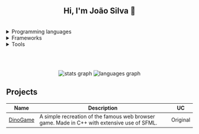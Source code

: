 <div align="center"> 
    <h2> Hi, I'm João Silva 👋 </h2>
</div>

<br>

<details>
    <summary> Programming languages </summary>
    <br>
    <img src="https://raw.githubusercontent.com/devicons/devicon/master/icons/c/c-original.svg" alt="c" width="40" height="40"/> &nbsp;&nbsp;
    <img src="https://raw.githubusercontent.com/devicons/devicon/master/icons/cplusplus/cplusplus-original.svg" alt="cplusplus" width="40" height="40"/> &nbsp;&nbsp;
    <img src="https://raw.githubusercontent.com/devicons/devicon/master/icons/python/python-original.svg" alt="python" width="40" height="40"/> &nbsp;&nbsp;
    <img src="https://raw.githubusercontent.com/devicons/devicon/master/icons/java/java-original.svg" alt="java" width="40" height="40"/> &nbsp;&nbsp;
    <img src="https://raw.githubusercontent.com/devicons/devicon/master/icons/javascript/javascript-original.svg" alt="javascript" width="40" height="40"/> &nbsp;&nbsp;
    <img src="https://www.vectorlogo.zone/logos/dartlang/dartlang-icon.svg" alt="dart" width="40" height="40"/> &nbsp;&nbsp;
    <img src="https://upload.wikimedia.org/wikipedia/commons/1/1c/Haskell-Logo.svg" alt="haskell" width="40" height="40"/> &nbsp;&nbsp;
    <img src="https://raw.githubusercontent.com/devicons/devicon/master/icons/html5/html5-original-wordmark.svg" alt="html5" width="40" height="40"/> &nbsp;&nbsp;
    <img src="https://raw.githubusercontent.com/devicons/devicon/master/icons/css3/css3-original-wordmark.svg" alt="css3" width="40" height="40"/> &nbsp;&nbsp;
    <img src="https://raw.githubusercontent.com/devicons/devicon/master/icons/php/php-original.svg" alt="php" width="40" height="40"/> &nbsp;&nbsp;
    <img src="https://raw.githubusercontent.com/devicons/devicon/master/icons/postgresql/postgresql-original-wordmark.svg" alt="postgresql" width="40" height="40"/> &nbsp;&nbsp;
    <img src="https://www.vectorlogo.zone/logos/sqlite/sqlite-icon.svg" alt="sqlite" width="40" height="40"/> &nbsp;&nbsp;
</details>

<details>
    <summary> Frameworks </summary>
    <br>
    <img src="https://simpleicons.org/icons/bootstrap.svg" alt="bootstrap" width="40" height="40" style="filter: invert(51%) sepia(98%) saturate(2031%) hue-rotate(195deg) brightness(103%) contrast(91%);"/> &nbsp;&nbsp;
    <img src="https://www.vectorlogo.zone/logos/flutterio/flutterio-icon.svg" alt="flutter" width="40" height="40"/> &nbsp;&nbsp;
    <img src="https://simpleicons.org/icons/laravel.svg" alt="laravel" width="40" height="40" style="filter: invert(45%) sepia(77%) saturate(5272%) hue-rotate(330deg) brightness(103%) contrast(91%);"/> &nbsp;&nbsp;
</details>

<details>
    <summary> Tools </summary>
    <br>
    <img src="https://raw.githubusercontent.com/devicons/devicon/master/icons/docker/docker-original-wordmark.svg" alt="docker" width="40" height="40"/> &nbsp;&nbsp;
    <img src="https://www.vectorlogo.zone/logos/firebase/firebase-icon.svg" alt="firebase" width="40" height="40"/> &nbsp;&nbsp;
    <img src="https://git-scm.com/images/logos/downloads/Git-Icon-1788C.png" height="40" title="Git"> &nbsp;&nbsp;
</details>

<br><br>

<div align="center">
  <img src="https://github-readme-stats.vercel.app/api?username=jpvds1&hide_title=false&hide_rank=false&show_icons=true&include_all_commits=true&count_private=true&disable_animations=false&theme=dracula&locale=en&hide_border=false" height="180em" alt="stats graph"  />
  <img src="https://github-readme-stats.vercel.app/api/top-langs?username=jpvds1&locale=en&hide_title=false&layout=compact&langs_count=5&theme=dracula&hide_border=false" height="180em" alt="languages graph"  />
</div>

<h2>Projects</h2>
<p align="center">

| Name | Description | UC |
|------|-------------|----|
| [DinoGame](https://github.com/jpvds1/DinoGame) | A simple recreation of the famous web browser game. Made in C++ with extensive use of SFML. | Original |
